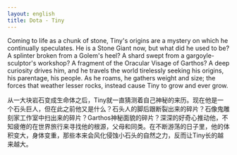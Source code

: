 ```yaml
---
layout: english
title: Dota - Tiny
---
```


<p>Coming to life as a chunk of stone, Tiny's origins are a mystery on which he continually speculates. He is a Stone Giant now, but what did he used to be? A splinter broken from a Golem's heel? A shard swept from a gargoyle-sculptor's workshop? A fragment of the Oracular Visage of Garthos? A deep curiosity drives him, and he travels the world tirelessly seeking his origins, his parentage, his people. As he roams, he gathers weight and size; the forces that weather lesser rocks, instead cause Tiny to grow and ever grow.	</p>
		
<div>从一大块岩石变成生命体之后，Tiny就一直猜测着自己神秘的来历。现在他是一个石头巨人，但在此之前他又是什么？石头人的脚后跟断裂出来的碎片？石像鬼雕刻家工作室中扫出来的碎片？Garthos神秘面貌的碎片？深深的好奇心推动他，不知疲倦的在世界旅行来寻找他的根源，父母和同类。在不断游荡的日子里，他的体积变大，身体变重，那些本来会风化侵蚀小石头的自然之力，反而让Tiny长的越来越大。</div>

<script>
var note = {};
note["status"] = "{{ page.title }}";
note[1] = {};
note[1]['structure'] = {
	'1-8': 'Since he comes的简化副词从句',
	'10-11': 'S',
	'12': 'V-linking',
	'13-14': 'C',
	'15-16': '倒装形容词从句',
	'20': 'S',
	'21': 'V-linking',
	'22-24': 'C',
	'33-34': 'S',
	'35-39': 'that is简化形容词从句',
	'73-75': '副词从句',
	'81-82': 'S',
	'83-86': '形容词从句',
	'87': '连接副词',
	'88': 'V',
	'89': 'O',
	'90-94': 'C不定词形容词',
};
//pos - part of speech
note[1]['pos'] = {
	'26': 'compound sentence连词',
	'60': 'compound sentence连词',
};
</script>